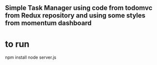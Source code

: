 ## Simple Task Manager using code from todomvc from Redux repository and using some styles from momentum dashboard
 
 

# to run

npm install
node server.js


